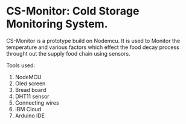# CS-Monitor: Cold Storage Monitoring System.

CS-Monitor is a prototype build on Nodemcu.
It is used to Monitor the temperature and various factors which effect the food decay process throught out the supply food chain using sensors.

Tools used:
1. NodeMCU
2. Oled screen 
3. Bread board
4. DHT11 sensor
5. Connecting wires
6. IBM Cloud
7. Arduino IDE
